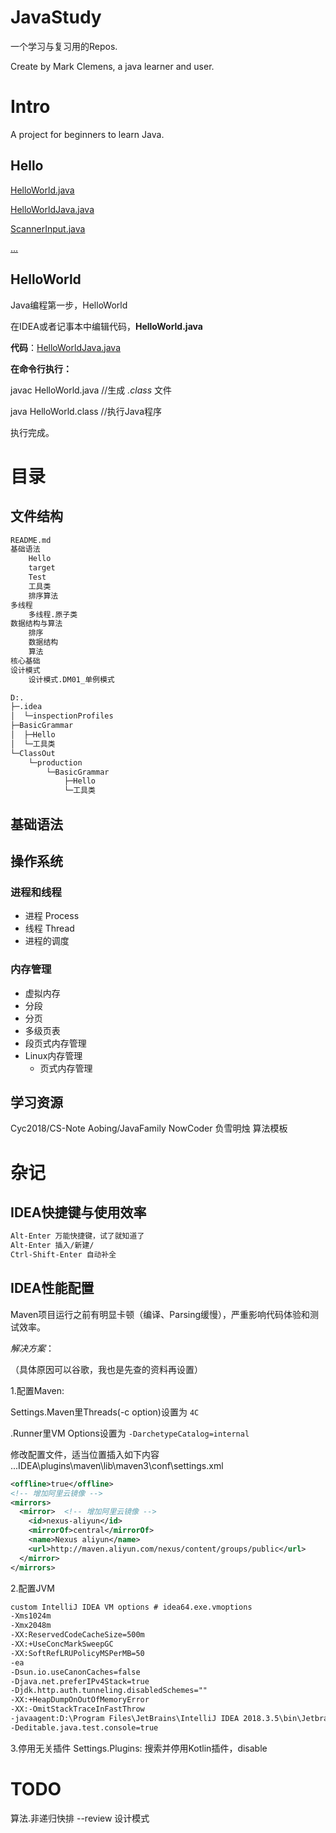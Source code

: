 # JavaStudy <JavaLearn>

一个学习与复习用的Repos.

Create by Mark Clemens, a java learner and user.


# Intro

A project for beginners to learn Java.

## Hello

[HelloWorld.java](./BasicGrammar/Hello/HelloWorld.java)

[HelloWorldJava.java](./BasicGrammar/Hello/HelloWorldJava.java)

[ScannerInput.java](./BasicGrammar/Hello/ScannerInput.java)

[...](./BasicGrammar/Hello)

## HelloWorld

Java编程第一步，HelloWorld

在IDEA或者记事本中编辑代码，**HelloWorld.java**

**代码**：[HelloWorldJava.java](./BasicGrammar/Hello/HelloWorldJava.java)

**在命令行执行：**

javac HelloWorld.java //生成 *.class* 文件

java HelloWorld.class //执行Java程序

执行完成。


# 目录 <Contents>

## 文件结构 <Files Structure>

```bash 2020-08
README.md
基础语法
    Hello
    target
    Test
    工具类
    排序算法
多线程
    多线程.原子类
数据结构与算法
    排序
    数据结构
    算法
核心基础
设计模式
    设计模式.DM01_单例模式
```

```bash
D:.
├─.idea
│  └─inspectionProfiles
├─BasicGrammar
│  ├─Hello
│  └─工具类
└─ClassOut
    └─production
        └─BasicGrammar
            ├─Hello
            └─工具类
```

## 基础语法

<Remains to be updated.>


## 操作系统

### 进程和线程

- 进程 Process
- 线程 Thread
- 进程的调度

### 内存管理

- 虚拟内存
- 分段
- 分页
- 多级页表
- 段页式内存管理
- Linux内存管理
    - 页式内存管理


## 学习资源

Cyc2018/CS-Note
Aobing/JavaFamily
NowCoder
负雪明烛 算法模板


# 杂记

## IDEA快捷键与使用效率

```xml
Alt-Enter 万能快捷键，试了就知道了
Alt-Enter 插入/新建/
Ctrl-Shift-Enter 自动补全
```

## IDEA性能配置

Maven项目运行之前有明显卡顿（编译、Parsing缓慢），严重影响代码体验和测试效率。

*解决方案*：

（具体原因可以谷歌，我也是先查的资料再设置）

1.配置Maven: 

Settings.Maven里Threads(-c option)设置为 `4C`

.Runner里VM Options设置为 `-DarchetypeCatalog=internal`

修改配置文件，适当位置插入如下内容
...IDEA\plugins\maven\lib\maven3\conf\settings.xml
```xml
<offline>true</offline>
<!-- 增加阿里云镜像 -->
<mirrors>
  <mirror>  <!-- 增加阿里云镜像 -->
    <id>nexus-aliyun</id>  
    <mirrorOf>central</mirrorOf>    
    <name>Nexus aliyun</name>  
    <url>http://maven.aliyun.com/nexus/content/groups/public</url>
  </mirror>
</mirrors>
```

2.配置JVM
```xml
custom IntelliJ IDEA VM options # idea64.exe.vmoptions
-Xms1024m
-Xmx2048m
-XX:ReservedCodeCacheSize=500m
-XX:+UseConcMarkSweepGC
-XX:SoftRefLRUPolicyMSPerMB=50
-ea
-Dsun.io.useCanonCaches=false
-Djava.net.preferIPv4Stack=true
-Djdk.http.auth.tunneling.disabledSchemes=""
-XX:+HeapDumpOnOutOfMemoryError
-XX:-OmitStackTraceInFastThrow
-javaagent:D:\Program Files\JetBrains\IntelliJ IDEA 2018.3.5\bin\JetbrainsIdesCrack-4.2-release.jar
-Deditable.java.test.console=true
```

3.停用无关插件
Settings.Plugins: 搜索并停用Kotlin插件，disable

# TODO

算法.非递归快排 --review
设计模式
